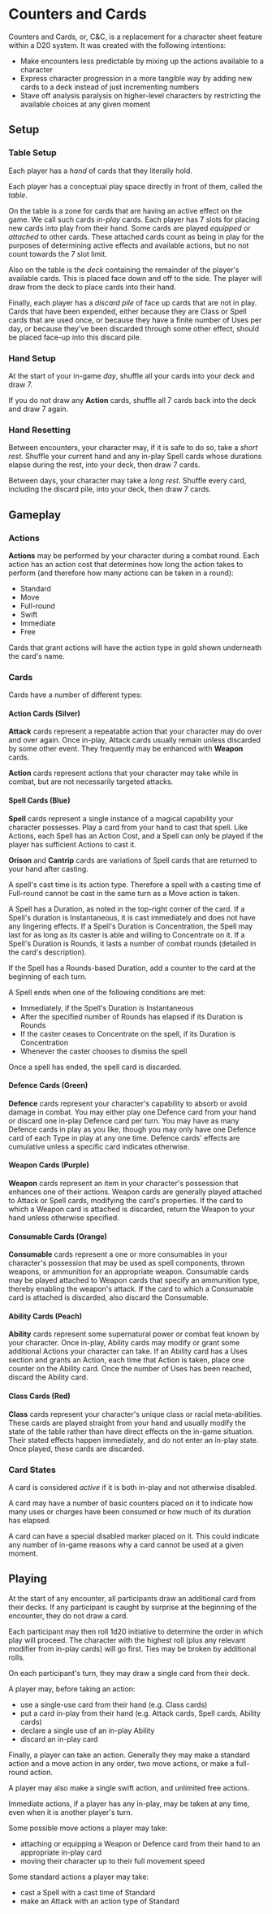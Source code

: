 # Counters and Cards

Counters and Cards, or, C&C, is a replacement for a character sheet feature within a D20 system. It was created with the following intentions:
- Make encounters less predictable by mixing up the actions available to a character
- Express character progression in a more tangible way by adding new cards to a deck instead of just incrementing numbers
- Stave off analysis paralysis on higher-level characters by restricting the available choices at any given moment  

## Setup

### Table Setup
Each player has a *hand* of cards that they literally hold.

Each player has a conceptual play space directly in front of them, called the *table*.

On the table is a zone for cards that are having an active effect on the game. We call such cards *in-play* cards. Each player has 7 slots for placing new cards into play from their hand. Some cards are played *equipped* or *attached* to other cards. These attached cards count as being in play for the purposes of determining active effects and available actions, but no not count towards the 7 slot limit.

Also on the table is the *deck* containing the remainder of the player's available cards. This is placed face down and off to the side. The player will draw from the deck to place cards into their hand.

Finally, each player has a *discard pile* of face up cards that are not in play. Cards that have been expended, either because they are Class or Spell cards that are used once, or because they have a finite number of Uses per day, or because they've been discarded through some other effect, should be placed face-up into this discard pile.

### Hand Setup

At the start of your in-game *day*, shuffle all your cards into your deck and draw 7.

If you do not draw any **Action** cards, shuffle all 7 cards back into the deck and draw 7 again.

### Hand Resetting

Between encounters, your character may, if it is safe to do so, take a *short rest*. Shuffle your current hand and any in-play Spell cards whose durations elapse during the rest, into your deck, then draw 7 cards.

Between days, your character may take a *long rest*. Shuffle every card, including the discard pile, into your deck, then draw 7 cards.

## Gameplay

### Actions
**Actions** may be performed by your character during a combat round. Each action has an action cost that determines how long the action takes to perform (and therefore how many actions can be taken in a round):
- Standard
- Move
- Full-round
- Swift
- Immediate
- Free

Cards that grant actions will have the action type in gold shown underneath the card's name.

### Cards

Cards have a number of different types:

#### Action Cards (Silver)

**Attack** cards represent a repeatable action that your character may do over and over again. Once in-play, Attack cards usually remain unless discarded by some other event. They frequently may be enhanced with **Weapon** cards.

**Action** cards represent actions that your character may take while in combat, but are not necessarily targeted attacks.

#### Spell Cards (Blue)
**Spell** cards represent a single instance of a magical capability your character possesses. Play a card from your hand to cast that spell. Like Actions, each Spell has an Action Cost, and a Spell can only be played if the player has sufficient Actions to cast it. 

**Orison** and **Cantrip** cards are variations of Spell cards that are returned to your hand after casting.

A spell's cast time is its action type. Therefore a spell with a casting time of Full-round cannot be cast in the same turn as a Move action is taken.


A Spell has a Duration, as noted in the top-right corner of the card. If a Spell's duration is Instantaneous, it is cast immediately and does not have any lingering effects. If a Spell's Duration is Concentration, the Spell may last for as long as its caster is able and willing to Concentrate on it. If a Spell's Duration is Rounds, it lasts a number of combat rounds (detailed in the card's description). 

If the Spell has a Rounds-based Duration, add a counter to the card at the beginning of each turn. 

A Spell ends when one of the following conditions are met:
- Immediately, if the Spell's Duration is Instantaneous
- After the specified number of Rounds has elapsed if its Duration is Rounds
- If the caster ceases to Concentrate on the spell, if its Duration is Concentration
- Whenever the caster chooses to dismiss the spell

Once a spell has ended, the spell card is discarded.

#### Defence Cards (Green)
**Defence** cards represent your character's capability to absorb or avoid damage in combat. You may either play one Defence card from your hand or discard one in-play Defence card per turn. You may have as many Defence cards in play as you like, though you may only have one Defence card of each Type in play at any one time. Defence cards' effects are cumulative unless a specific card indicates otherwise.  

#### Weapon Cards (Purple)
**Weapon** cards represent an item in your character's possession that enhances one of their actions. Weapon cards are generally played attached to Attack or Spell cards, modifying the card's properties. If the card to which a Weapon card is attached is discarded, return the Weapon to your hand unless otherwise specified.

#### Consumable Cards (Orange)
**Consumable** cards represent a one or more consumables in your character's possession that may be used as spell components, thrown weapons, or ammunition for an appropriate weapon. Consumable cards may be played attached to Weapon cards that specify an ammunition type, thereby enabling the weapon's attack. If the card to which a Consumable card is attached is discarded, also discard the Consumable.

#### Ability Cards (Peach)
**Ability** cards represent some supernatural power or combat feat known by your character. Once in-play, Ability cards may modify or grant some additional Actions your character can take. If an Ability card has a Uses section and grants an Action, each time that Action is taken, place one counter on the Ability card. Once the number of Uses has been reached, discard the Ability card.

#### Class Cards (Red)
**Class** cards represent your character's unique class or racial meta-abilities. These cards are played straight from your hand and usually modify the state of the table rather than have direct effects on the in-game situation. Their stated effects happen immediately, and do not enter an in-play state. Once played, these cards are discarded.

### Card States
A card is considered *active* if it is both in-play and not otherwise disabled. 

A card may have a number of basic counters placed on it to indicate how many uses or charges have been consumed or how much of its duration has elapsed.

A card can have a special disabled marker placed on it. This could indicate any number of in-game reasons why a card cannot be used at a given moment.

## Playing

At the start of any encounter, all participants draw an additional card from their decks. If any participant is caught by surprise at the beginning of the encounter, they do not draw a card.

Each participant may then roll 1d20 initiative to determine the order in which play will proceed. The character with the highest roll (plus any relevant modifier from in-play cards) will go first. Ties may be broken by additional rolls.

On each participant's turn, they may draw a single card from their deck.

A player may, before taking an action: 
- use a single-use card from their hand (e.g. Class cards)
- put a card in-play from their hand (e.g. Attack cards, Spell cards, Ability cards)
- declare a single use of an in-play Ability
- discard an in-play card

Finally, a player can take an action. Generally they may make a standard action and a move action in any order, two move actions, or make a full-round action. 

A player may also make a single swift action, and unlimited free actions.

Immediate actions, if a player has any in-play, may be taken at any time, even when it is another player's turn.

Some possible move actions a player may take:
- attaching or equipping a Weapon or Defence card from their hand to an appropriate in-play card
- moving their character up to their full movement speed

Some standard actions a player may take:
- cast a Spell with a cast time of Standard
- make an Attack with an action type of Standard
